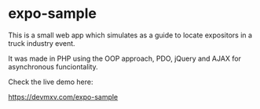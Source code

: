 # expo-sample

This is a small web app which simulates as a guide to locate expositors in a truck industry event.

It was made in PHP using the OOP approach, PDO, jQuery and AJAX for asynchronous funciontality.


Check the live demo here:

https://devmxv.com/expo-sample


